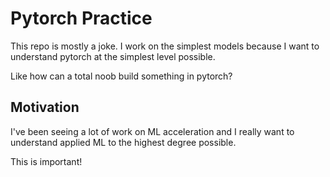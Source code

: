 # Pytorch Practice

This repo is mostly a joke. I work on the simplest models because I want to understand pytorch at the simplest level possible. 

Like how can a total noob build something in pytorch? 

## Motivation

I've been seeing a lot of work on ML acceleration and I really want to understand applied ML to the highest degree possible. 

This is important!